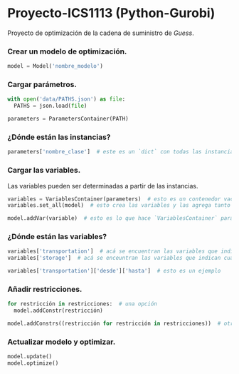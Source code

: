 # Proyecto-ICS1113 (Python-Gurobi)

Proyecto de optimización de la cadena de suministro de _Guess_.

### Crear un modelo de optimización.

```python
model = Model('nombre_modelo')
```

### Cargar parámetros.

```python
with open('data/PATHS.json') as file:
  PATHS = json.load(file)

parameters = ParametersContainer(PATH)
```

### ¿Dónde están las instancias?

```python
parameters['nombre_clase']  # este es un `dict` con todas las instancias de dicha clase
```

### Cargar las variables.

Las variables pueden ser determinadas a partir de las instancias.

```python
variables = VariablesContainer(parameters)  # esto es un contenedor vacío
variables.set_all(model)  # esto crea las variables y las agrega tanto a `variables` como a `model`

model.addVar(variable)  # esto es lo que hace `VariablesContainer` para añadir cada una de las variables al modelo
```

### ¿Dónde están las variables?

```python
variables['transportation']  # acá se encuentran las variables que indican cuánto producto se transporta de un lugar a otro
variables['storage']  # acá se enceuntran las variables que indican cuánto producto se almacena en cada lugar

variables['transportation']['desde']['hasta']  # esto es un ejemplo
```

### Añadir restricciones.

```python
for restricción in restricciones:  # una opción
  model.addConstr(restricción)

model.addConstrs((restricción for restricción in restricciones))  # otra opción
```

### Actualizar modelo y optimizar.

```python
model.update()
model.optimize()
```
